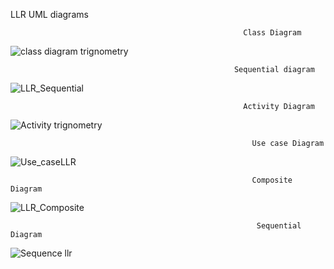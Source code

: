 LLR UML diagrams

                                                        Class Diagram
                                                        
![class diagram trignometry](https://user-images.githubusercontent.com/78848581/107730289-00cd5a00-6d19-11eb-83ff-987784763cd2.jpg)


                                                      Sequential diagram
![LLR_Sequential](https://user-images.githubusercontent.com/78848640/107732010-48ee7b80-6d1d-11eb-8d85-7150aa2e0f76.jpg)


                                                        Activity Diagram
                                                       
![Activity trignometry](https://user-images.githubusercontent.com/78848581/107730594-d62fd100-6d19-11eb-9a4a-2e441e112416.jpg)
                                                       


                                                          Use case Diagram
                                                          
![Use_caseLLR](https://user-images.githubusercontent.com/78848692/107730484-90730880-6d19-11eb-93d4-c83f5558d19e.PNG)


                                                          Composite Diagram
                                                          
![LLR_Composite](https://user-images.githubusercontent.com/78848640/107731762-c2d23500-6d1c-11eb-9668-eda1e492c9c3.jpg)


                                                           Sequential Diagram
                                                           
![Sequence llr](https://user-images.githubusercontent.com/78848692/107731840-ec8b5c00-6d1c-11eb-995f-32a768d6286e.PNG)

                                                          
                                                          
